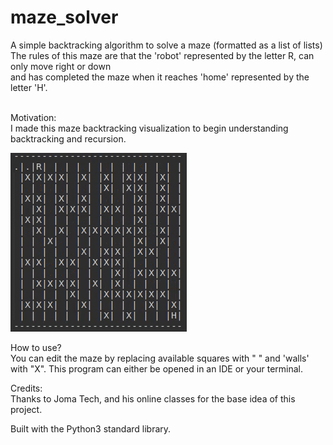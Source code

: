 # maze_solver<br/>
A simple backtracking algorithm to solve a maze (formatted as a list of lists)<br/>
The rules of this maze are that the 'robot' represented by the letter R, can only move right or down <br/>
and has completed the maze when it reaches 'home' represented by the letter 'H'.<br/><br/>

Motivation:<br/>
I made this maze backtracking visualization to begin understanding backtracking and recursion. 

![](https://raw.githubusercontent.com/MaxHarlan206/maze_solver/main/maze.gif)

How to use?<br/>
You can edit the maze by replacing available squares with " " and 'walls' with "X".
This program can either be opened in an IDE or your terminal.

Credits:<br/>
Thanks to Joma Tech, and his online classes for the base idea of this project.

Built with the Python3 standard library.
